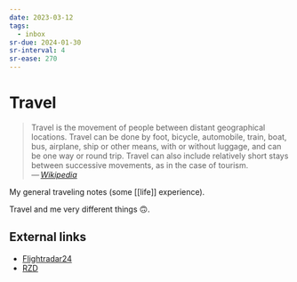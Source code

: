 ```yaml
---
date: 2023-03-12
tags:
  - inbox
sr-due: 2024-01-30
sr-interval: 4
sr-ease: 270
---
```


# Travel

> Travel is the movement of people between distant geographical locations.
> Travel can be done by foot, bicycle, automobile, train, boat, bus, airplane,
> ship or other means, with or without luggage, and can be one way or round
> trip. Travel can also include relatively short stays between successive
> movements, as in the case of tourism.\
> — <cite>[Wikipedia](https://en.wikipedia.org/wiki/Travel)</cite>

My general traveling notes (some [[life]] experience).

<!-- TODO: add some. -->

Travel and me very different things 🙃.

## External links

- [Flightradar24](https://www.flightradar24.com/)
- [RZD](http://www.rzd.ru/)
